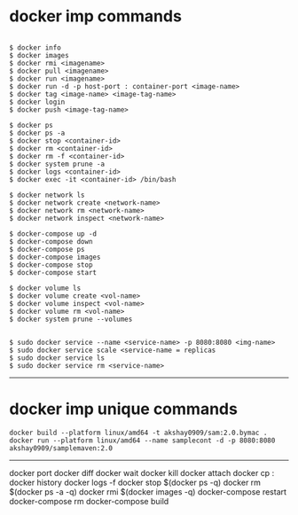 
# docker imp commands 

```

$ docker info
$ docker images
$ docker rmi <imagename>
$ docker pull <imagename>
$ docker run <imagename>
$ docker run -d -p host-port : container-port <image-name>
$ docker tag <image-name> <image-tag-name>
$ docker login
$ docker push <image-tag-name>

$ docker ps
$ docker ps -a
$ docker stop <container-id>
$ docker rm <container-id>
$ docker rm -f <container-id>
$ docker system prune -a
$ docker logs <container-id>
$ docker exec -it <container-id> /bin/bash

$ docker network ls
$ docker network create <network-name>
$ docker network rm <network-name>
$ docker network inspect <network-name>

$ docker-compose up -d
$ docker-compose down
$ docker-compose ps
$ docker-compose images
$ docker-compose stop
$ docker-compose start

$ docker volume ls
$ docker volume create <vol-name>
$ docker volume inspect <vol-name>
$ docker volume rm <vol-name>
$ docker system prune --volumes


$ sudo docker service --name <service-name> -p 8080:8080 <img-name>
$ sudo docker service scale <service-name = replicas
$ sudo docker service ls
$ sudo docker service rm <service-name>
```






---




# docker imp unique commands 

```
docker build --platform linux/amd64 -t akshay0909/sam:2.0.bymac .
docker run --platform linux/amd64 --name samplecont -d -p 8080:8080 akshay0909/samplemaven:2.0 
```


---


docker port <containerid>
docker diff <containerid>
docker wait <containerid>
docker kill <containerid>
docker attach <containerid>
docker cp <containerid>:<source> <destination>
docker history <imagename>
docker logs -f <containerid>
docker stop $(docker ps -q)
docker rm $(docker ps -a -q)
docker rmi $(docker images -q)
docker-compose restart
docker-compose rm
docker-compose build
